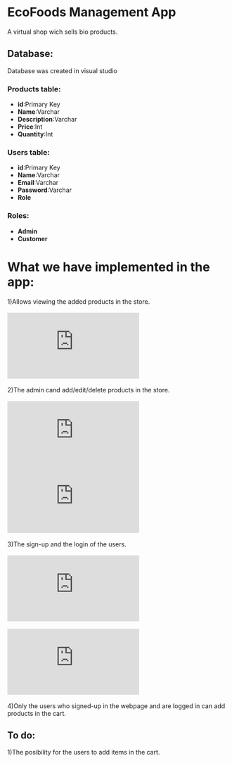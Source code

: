 # EcoFoods Management App<br>
A virtual shop wich sells bio products.


## Database:<br>
Database was created in visual studio

### Products table:<br>	
- **id**:Primary Key<br>
- **Name**:Varchar<br> 	
- **Description**:Varchar<br>
- **Price**:Int<br> 
- **Quantity**:Int

### Users table:<br>
- **id**:Primary Key<br>
- **Name**:Varchar<br>	
- **Email**:Varchar<br>	
- **Password**:Varchar<br>	
- **Role**

### Roles:<br>
- **Admin**<br>
- **Customer**

# What we have implemented in the app:<br>
1)Allows viewing the added products in the store.<br><br>
![](https://files.fm/thumb_show.php?i=bp7ac5s3h)<br><br>
2)The admin cand add/edit/delete products in the store.<br><br>
![](https://files.fm/thumb_show.php?i=dn8mbvzju)<br>
![](https://files.fm/thumb_show.php?i=etzefwreu)<br><br>
3)The sign-up and the login of the users.<br><br>
![](https://files.fm/thumb_show.php?i=jfasre3sa)<br><br>
![](https://files.fm/thumb_show.php?i=hkay5umkr)<br><br>
4)Only the users who signed-up in the webpage and are logged in can add products in the cart.

## To do:<br>
1)The posibility for the users to add items in the cart.
